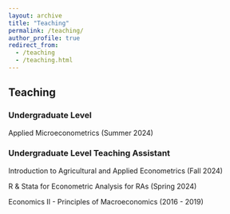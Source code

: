 ```yaml
---
layout: archive
title: "Teaching"
permalink: /teaching/
author_profile: true
redirect_from:
  - /teaching
  - /teaching.html
---
```



## Teaching

### Undergraduate Level

Applied Microeconometrics (Summer 2024)

###  Undergraduate Level Teaching Assistant

Introduction to Agricultural and Applied Econometrics (Fall 2024)

R & Stata for Econometric Analysis for RAs (Spring 2024)

Economics II - Principles of Macroeconomics (2016 - 2019)

